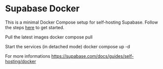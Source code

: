 # Supabase Docker

This is a minimal Docker Compose setup for self-hosting Supabase. Follow the steps [here](https://supabase.com/docs/guides/hosting/docker) to get started.

Pull the latest images
docker compose pull

Start the services (in detached mode)
docker compose up -d

For more informations
<https://supabase.com/docs/guides/self-hosting/docker>
